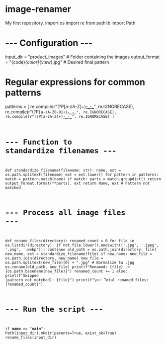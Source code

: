 # image-renamer
My first repository.
import os
import re
from pathlib import Path

# --- Configuration ---
input_dir = "product_images"   # Folder containing the images
output_format = "{code}_{color}_{view}.jpg"  # Desired final pattern

# Regular expressions for common patterns
patterns = [
    re.compile(r"(?P<view>[a-zA-Z]+)[-_](?P<color>[a-zA-Z]+)[-_](?P<code>[a-zA-Z0-9]+)", re.IGNORECASE),
    re.compile(r"(?P<code>[a-zA-Z0-9]+)[-_](?P<view>[a-zA-Z]+)[-_](?P<color>[a-zA-Z]+)", re.IGNORECASE),
    re.compile(r"(?P<color>[a-zA-Z]+)[-_](?P<code>[a-zA-Z0-9]+)[-_](?P<view>[a-zA-Z]+)", re.IGNORECASE)
]

# --- Function to standardize filenames ---
def standardize_filename(filename: str):
    name, ext = os.path.splitext(filename)
    ext = ext.lower()
    for pattern in patterns:
        match = pattern.match(name)
        if match:
            parts = match.groupdict()
            return output_format.format(**parts), ext
    return None, ext  # Pattern not matched

# --- Process all image files ---
def rename_files(directory):
    renamed_count = 0
    for file in os.listdir(directory):
        if not file.lower().endswith(('.jpg', '.jpeg', '.png', '.webp')):
            continue
        old_path = os.path.join(directory, file)
        new_name, ext = standardize_filename(file)
        if new_name:
            new_file = os.path.join(directory, new_name)
            new_file = os.path.splitext(new_file)[0] + ".jpg"  # Normalize to .jpg
            os.rename(old_path, new_file)
            print(f"Renamed: {file} -> {os.path.basename(new_file)}")
            renamed_count += 1
        else:
            print(f"Skipped (pattern not matched): {file}")
    print(f"\n✅ Total renamed files: {renamed_count}")

# --- Run the script ---
if __name__ == "__main__":
    Path(input_dir).mkdir(parents=True, exist_ok=True)
    rename_files(input_dir)
